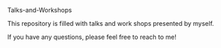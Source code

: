  Talks-and-Workshops

This repository is filled with talks and work shops presented by myself.

If you have any questions, please feel free to reach to me!
